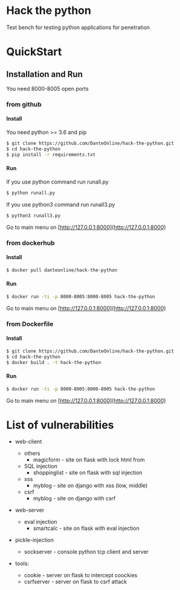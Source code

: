 # Hack the python

Test bench for testing python applications for penetration

# QuickStart

## Installation and Run

You need 8000-8005 open ports

### from github

#### Install

You need python >= 3.6 and pip

```sh
$ git clone https://github.com/DanteOnline/hack-the-python.git
$ cd hack-the-python
$ pip install -r requirements.txt
```

#### Run

If you use python command run runall.py

```sh
$ python runall.py
```

If you use python3 command run runall3.py

```sh
$ python3 runall3.py
```

Go to main menu on [http://127.0.0.1:8000](http://127.0.0.1:8000)

### from dockerhub

#### Install

```sh
$ docker pull danteonline/hack-the-python
```

#### Run

```sh
$ docker run -ti -p 8000-8005:8000-8005 hack-the-python
```

Go to main menu on [http://127.0.0.1:8000](http://127.0.0.1:8000)

### from Dockerfile

#### Install

```sh
$ git clone https://github.com/DanteOnline/hack-the-python.git
$ cd hack-the-python
$ docker build . -t hack-the-python
```

#### Run

```sh
$ docker run -ti -p 8000-8005:8000-8005 hack-the-python
```

Go to main menu on [http://127.0.0.1:8000](http://127.0.0.1:8000)

# List of vulnerabilities

- web-client
    - others
        - magicform - site on flask with lock html from
    - SQL injection
        - shoppinglist - site on flask with sql injection
    - xss
        - myblog - site on django with xss (low, middle)
    - csrf
        - myblog - site on django with csrf

- web-server
    - eval injection
        - smartcalc - site on flask with eval injection

- pickle-injection
    - sockserver - console python tcp client and server

- tools:
    - cookie - server on flask to intercept coockies
    - csrfserver - server on flask to csrf attack